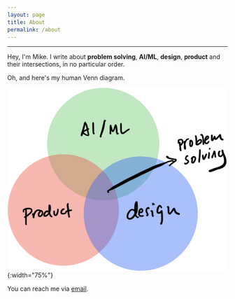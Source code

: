 ```yaml
---
layout: page
title: About
permalink: /about
---
```


<p><hr class="hr-page"></p>

<style>
img {
    /*border-radius: 10%;*/
    display: block;
    margin: 0 auto;
}
</style>

<!-- ![notion avatar](/assets/images/mike-avatar.png){:width="25%"} -->

Hey, I'm Mike. I write about __problem solving__, __AI/ML__, __design__, __product__ and their intersections, in no particular order.

Oh, and here's my human Venn diagram.

![notion avatar](/assets/images/mike-venn-diagram.png){:width="75%"}

<!-- I am passionate about digital innovation, and I participate by strategizing, building, and scaling great **AI-driven digital products and services**.

I can set executive-level **visions and strategies**, formulate detailed **roadmaps**, and dive in with **hands-on execution**.

I strive for organizational excellence by practicing **agility**, encouraging **experimentation**, and embracing a **user-centered** mindset. I believe in starting with the desired customer experience and working backwards to develop and iterate on new ideas or products.

My leadership styles are **strategic**, **democratic**, and **situational**. My core values are **empathy**, **growth**, **collaboration**, **ownership**, **pragmatism**, **resolve**, and **openness**.

I'm a technologist at heart, and I have a deep understanding of **Cloud Native**, **Big Data**, and **Machine Learning** technologies. I am excellent with **Agile** and **Scrum** methodologies, and well-versed in **Lean Product** and **Design Thinking**.
 -->

You can reach me via [email](mailto:hellomikelo@gmail.com).